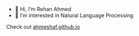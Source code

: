 - 👋 Hi, I’m Rehan Ahmed
- 👀 I’m interested in Natural Language Processing

Check out [ahmeshaf.github.io](https://ahmeshaf.github.io)

<!---
ahmeshaf/ahmeshaf is a ✨ special ✨ repository because its `README.md` (this file) appears on your GitHub profile.
You can click the Preview link to take a look at your changes.
--->
